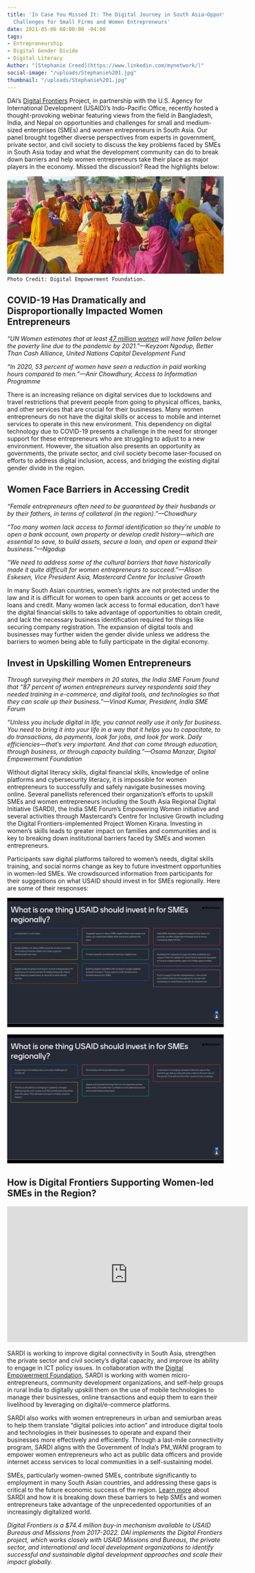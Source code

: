 ```yaml
---
title: 'In Case You Missed It: The Digital Journey in South Asia—Opportunities and
  Challenges for Small Firms and Women Entrepreneurs'
date: 2021-05-06 08:00:00 -04:00
tags:
- Entrepreneurship
- Digital Gender Divide
- Digital Literacy
Author: "[Stephanie Creed](https://www.linkedin.com/mynetwork/)"
social-image: "/uploads/Stephanie%201.jpg"
thumbnail: "/uploads/Stephanie%201.jpg"
---
```


DAI’s [Digital Frontiers](https://www.dai.com/our-work/projects/worldwide-digital-frontiers-df) Project, in partnership with the U.S. Agency for International Development (USAID)’s Indo-Pacific Office, recently hosted a thought-provoking webinar featuring views from the field in Bangladesh, India, and Nepal on opportunities and challenges for small and medium-sized enterprises (SMEs) and women entrepreneurs in South Asia. Our panel brought together diverse perspectives from experts in government, private sector, and civil society to discuss the key problems faced by SMEs in South Asia today and what the development community can do to break down barriers and help women entrepreneurs take their place as major players in the economy. Missed the discussion? Read the highlights below:

![Stephanie 1.jpg](/uploads/Stephanie%201.jpg)`Photo Credit: Digital Empowerment Foundation.`

<!--more-->

## COVID-19 Has Dramatically and Disproportionally Impacted Women Entrepreneurs

*“UN Women estimates that at least [47 million women](https://www.unwomen.org/en/digital-library/publications/2020/09/gender-equality-in-the-wake-of-covid-19) will have fallen below the poverty line due to the pandemic by 2021.”—Keyzom Ngodup, Better Than Cash Alliance, United Nations Capital Development Fund*

*“In 2020, 53 percent of women have seen a reduction in paid working hours compared to men.”—Anir Chowdhury, Access to Information Programme*

There is an increasing reliance on digital services due to lockdowns and travel restrictions that prevent people from going to physical offices, banks, and other services that are crucial for their businesses. Many women entrepreneurs do not have the digital skills or access to mobile and internet services to operate in this new environment. This dependency on digital technology due to COVID-19 presents a challenge in the need for stronger support for these entrepreneurs who are struggling to adjust to a new environment. However, the situation also presents an opportunity as governments, the private sector, and civil society become laser-focused on efforts to address digital inclusion, access, and bridging the existing digital gender divide in the region.

## Women Face Barriers in Accessing Credit

*“Female entrepreneurs often need to be guaranteed by their husbands or by their fathers, in terms of collateral (in the region).”—Chowdhury*

*“Too many women lack access to formal identification so they’re unable to open a bank account, own property or develop credit history—which are essential to save, to build assets, secure a loan, and open or expand their business.”—Ngodup*

*“We need to address some of the cultural barriers that have historically made it quite difficult for women entrepreneurs to succeed.”—Alison Eskesen, Vice President Asia, Mastercard Centre for Inclusive Growth*

In many South Asian countries, women’s rights are not protected under the law and it is difficult for women to open bank accounts or get access to loans and credit. Many women lack access to formal education, don’t have the digital financial skills to take advantage of opportunities to obtain credit, and lack the necessary business identification required for things like securing company registration. The expansion of digital tools and businesses may further widen the gender divide unless we address the barriers to women being able to fully participate in the digital economy.

## Invest in Upskilling Women Entrepreneurs

*Through surveying their members in 20 states, the India SME Forum found that “87 percent of women entrepreneurs survey respondents said they needed training in e-commerce, and digital tools, and technologies so that they can scale up their business.”—Vinod Kumar, President, India SME Forum*

*“Unless you include digital in life, you cannot really use it only for business. You need to bring it into your life in a way that it helps you to capacitate, to do transactions, do payments, look for jobs, and look for work. Daily efficiencies—that’s very important. And that can come through education, through business, or through capacity building.”—Osama Manzar, Digital Empowerment Foundation*

Without digital literacy skills, digital financial skills, knowledge of online platforms and cybersecurity literacy, it is impossible for women entrepreneurs to successfully and safely navigate businesses moving online. Several panellists referenced their organization’s efforts to upskill SMEs and women entrepreneurs including the South Asia Regional Digital Initiative (SARDI), the India SME Forum’s Empowering Women initiative and several activities through Mastercard’s Centre for Inclusive Growth including the Digital Frontiers-implemented Project Women Kirana. Investing in women’s skills leads to greater impact on families and communities and is key to breaking down institutional barriers faced by SMEs and women entrepreneurs.

Participants saw digital platforms tailored to women’s needs, digital skills training, and social norms change as key to future investment opportunities in women-led SMEs. We crowdsourced information from participants for their suggestions on what USAID should invest in for SMEs regionally. Here are some of their responses:

![Webinar-Menti1.jpg](/uploads/Webinar-Menti1.jpg)

![Webinar-Menti2.jpg](/uploads/Webinar-Menti2.jpg)

## How is Digital Frontiers Supporting Women-led SMEs in the Region?

<iframe width="560" height="315" src="https://www.youtube.com/embed/zM_R1oO3lcw" title="YouTube video player" frameborder="0" allow="accelerometer; autoplay; clipboard-write; encrypted-media; gyroscope; picture-in-picture" allowfullscreen></iframe>

SARDI is working to improve digital connectivity in South Asia, strengthen the private sector and civil society’s digital capacity, and improve its ability to engage in ICT policy issues. In collaboration with the [Digital Empowerment Foundation](https://www.youtube.com/watch?v=zM_R1oO3lcw), SARDI is working with women micro-entrepreneurs, community development organizations, and self-help groups in rural India to digitally upskill them on the use of mobile technologies to manage their businesses, online transactions and equip them to earn their livelihood by leveraging on digital/e-commerce platforms.

SARDI also works with women entrepreneurs in urban and semiurban areas to help them translate “digital policies into action” and introduce digital tools and technologies in their businesses to operate and expand their businesses more effectively and efficiently. Through a last-mile connectivity program, SARDI aligns with the Government of India’s PM_WANI program to empower women entrepreneurs who act as public data officers and provide internet access services to local communities in a self-sustaining model.

SMEs, particularly women-owned SMEs, contribute significantly to employment in many South Asian countries, and addressing these gaps is critical to the future economic success of the region. [Learn more](https://www.usaid.gov/digital-development/sardi-factsheet) about SARDI and how it is breaking down these barriers to help SMEs and women entrepreneurs take advantage of the unprecedented opportunities of an increasingly digitalized world.

*Digital Frontiers is a $74.4 million buy-in mechanism available to USAID Bureaus and Missions from 2017-2022. DAI implements the Digital Frontiers project, which works closely with USAID Missions and Bureaus, the private sector, and international and local development organizations to identify successful and sustainable digital development approaches and scale their impact globally.*